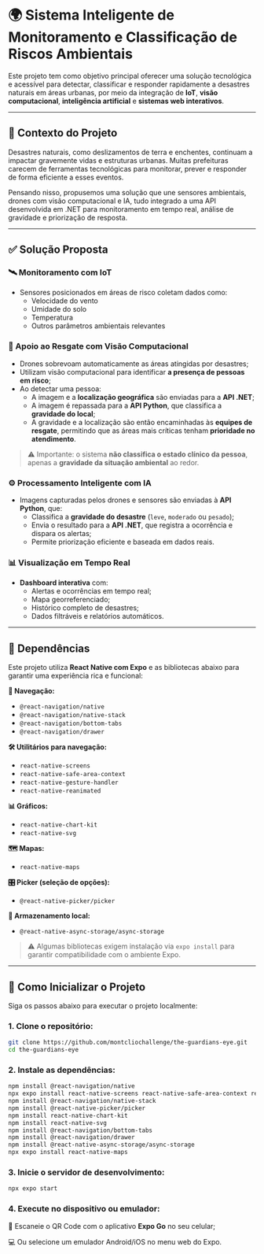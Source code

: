 # 🌍 Sistema Inteligente de Monitoramento e Classificação de Riscos Ambientais

Este projeto tem como objetivo principal oferecer uma solução tecnológica e acessível para detectar, classificar e responder rapidamente a desastres naturais em áreas urbanas, por meio da integração de **IoT**, **visão computacional**, **inteligência artificial** e **sistemas web interativos**.

---

## 🧠 Contexto do Projeto

Desastres naturais, como deslizamentos de terra e enchentes, continuam a impactar gravemente vidas e estruturas urbanas. Muitas prefeituras carecem de ferramentas tecnológicas para monitorar, prever e responder de forma eficiente a esses eventos.

Pensando nisso, propusemos uma solução que une sensores ambientais, drones com visão computacional e IA, tudo integrado a uma API desenvolvida em .NET para monitoramento em tempo real, análise de gravidade e priorização de resposta.

---

## ✅ Solução Proposta

### 🛰️ Monitoramento com IoT
- Sensores posicionados em áreas de risco coletam dados como:
  - Velocidade do vento
  - Umidade do solo
  - Temperatura
  - Outros parâmetros ambientais relevantes

### 🚁 Apoio ao Resgate com Visão Computacional
- Drones sobrevoam automaticamente as áreas atingidas por desastres;
- Utilizam visão computacional para identificar **a presença de pessoas em risco**;
- Ao detectar uma pessoa:
  - A imagem e a **localização geográfica** são enviadas para a **API .NET**;
  - A imagem é repassada para a **API Python**, que classifica a **gravidade do local**;
  - A gravidade e a localização são então encaminhadas às **equipes de resgate**, permitindo que as áreas mais críticas tenham **prioridade no atendimento**.

> ⚠️ Importante: o sistema **não classifica o estado clínico da pessoa**, apenas a **gravidade da situação ambiental** ao redor.

### ⚙️ Processamento Inteligente com IA
- Imagens capturadas pelos drones e sensores são enviadas à **API Python**, que:
  - Classifica a **gravidade do desastre** (`leve`, `moderado` ou `pesado`);
  - Envia o resultado para a **API .NET**, que registra a ocorrência e dispara os alertas;
  - Permite priorização eficiente e baseada em dados reais.

### 📊 Visualização em Tempo Real
- **Dashboard interativa** com:
  - Alertas e ocorrências em tempo real;
  - Mapa georreferenciado;
  - Histórico completo de desastres;
  - Dados filtráveis e relatórios automáticos.

---

## 🧩 Dependências

Este projeto utiliza **React Native com Expo** e as bibliotecas abaixo para garantir uma experiência rica e funcional:

**🔀 Navegação:**
- `@react-navigation/native`
- `@react-navigation/native-stack`
- `@react-navigation/bottom-tabs`
- `@react-navigation/drawer`

**🛠️ Utilitários para navegação:**
- `react-native-screens`
- `react-native-safe-area-context`
- `react-native-gesture-handler`
- `react-native-reanimated`

**📊 Gráficos:**
- `react-native-chart-kit`
- `react-native-svg`

**🗺️ Mapas:**
- `react-native-maps`

**🎛️ Picker (seleção de opções):**
- `@react-native-picker/picker`

**💾 Armazenamento local:**
- `@react-native-async-storage/async-storage`

> ⚠️ Algumas bibliotecas exigem instalação via `expo install` para garantir compatibilidade com o ambiente Expo.

---

## 🚀 Como Inicializar o Projeto

Siga os passos abaixo para executar o projeto localmente:

### 1. Clone o repositório:
```bash
git clone https://github.com/montcliochallenge/the-guardians-eye.git
cd the-guardians-eye
```

###  2. Instale as dependências:
```bash
npm install @react-navigation/native
npx expo install react-native-screens react-native-safe-area-context react-native-gesture-handler react-native-reanimated
npm install @react-navigation/native-stack
npm install @react-native-picker/picker
npm install react-native-chart-kit
npm install react-native-svg
npm install @react-navigation/bottom-tabs
npm install @react-navigation/drawer
npm install @react-native-async-storage/async-storage
npx expo install react-native-maps
```

### 3. Inicie o servidor de desenvolvimento:
```bash
npx expo start
```

### 4. Execute no dispositivo ou emulador:  

📱 Escaneie o QR Code com o aplicativo **Expo Go** no seu celular;  

💻 Ou selecione um emulador Android/iOS no menu web do Expo.
